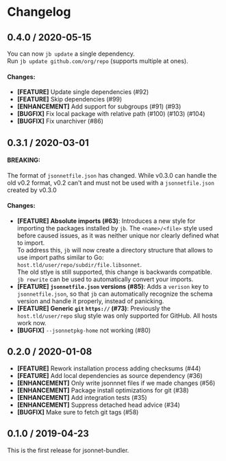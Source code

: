 # Changelog

## 0.4.0 / 2020-05-15

You can now `jb update` a single dependency.  
Run `jb update github.com/org/repo` (supports multiple at ones).

#### Changes:

- **[FEATURE]** Update single dependencies (#92)
- **[FEATURE]** Skip dependencies (#99)
- **[ENHANCEMENT]** Add support for subgroups (#91) (#93)
- **[BUGFIX]** Fix local package with relative path (#100) (#103) (#104)
- **[BUGFIX]** Fix unarchiver (#86)

## 0.3.1 / 2020-03-01

#### BREAKING:

The format of `jsonnetfile.json` has changed. While v0.3.0 can
handle the old v0.2 format, v0.2 can't and must not be used with a
`jsonnetfile.json` created by v0.3.0

#### Changes:

- **[FEATURE] Absolute imports (#63)**: Introduces a new style for importing the
  packages installed by `jb`. The `<name>/<file>` style used before caused
  issues, as it was neither unique nor clearly defined what to import.  
  To address this, `jb` will now create a directory structure that allows to use
  import paths similar to Go: `host.tld/user/repo/subdir/file.libsonnet`.  
  The old stlye is still supported, this change is backwards compatible.  
  `jb rewrite` can be used to automatically convert your imports.
- **[FEATURE] `jsonnetfile.json` versions (#85)**: Adds a `verison` key to
  `jsonnetfile.json`, so that `jb` can automatically recognize the schema
  version and handle it properly, instead of panicking.
- **[FEATURE] Generic `git` `https://` (#73)**: Previously the `host.tld/user/repo` slug
  style was only supported for GitHub. All hosts work now.
- **[BUGFIX]** `--jsonnetpkg-home` not working (#80)

## 0.2.0 / 2020-01-08

- **[FEATURE]** Rework installation process adding checksums (#44)
- **[FEATURE]** Add local dependencies as source dependency (#36)
- **[ENHANCEMENT]** Only write jsonnnet files if we made changes (#56)
- **[ENHANCEMENT]** Package install optimizations for git (#38)
- **[ENHANCEMENT]** Add integration tests (#35)
- **[ENHANCEMENT]** Suppress detached head advice (#34)
- **[BUGFIX]** Make sure to fetch git tags (#58)

## 0.1.0 / 2019-04-23

This is the first release for jsonnet-bundler.

